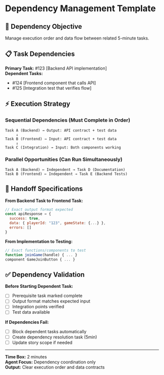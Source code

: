 # Dependency Management Template

## 🔗 Dependency Objective
Manage execution order and data flow between related 5-minute tasks.

## 📋 Task Dependencies
**Primary Task:** #123 [Backend API implementation]  
**Dependent Tasks:** 
- #124 [Frontend component that calls API]
- #125 [Integration test that verifies flow]

## ⚡ Execution Strategy

### **Sequential Dependencies (Must Complete in Order)**
```
Task A (Backend) → Output: API contract + test data
     ↓
Task B (Frontend) → Input: API contract + test data
     ↓  
Task C (Integration) → Input: Both components working
```

### **Parallel Opportunities (Can Run Simultaneously)**
```
Task A (Backend) ← Independent → Task D (Documentation)
Task B (Frontend) ← Independent → Task E (Backend Tests)
```

## 🔧 Handoff Specifications
**From Backend Task to Frontend Task:**
```javascript
// Exact output format expected
const apiResponse = {
  success: true,
  data: { playerId: "123", gameState: {...} },
  errors: []
}
```

**From Implementation to Testing:**
```javascript
// Exact functions/components to test
function joinGame(handle) { ... }
component GameJoinButton { ... }
```

## ✅ Dependency Validation
**Before Starting Dependent Task:**
- [ ] Prerequisite task marked complete
- [ ] Output format matches expected input
- [ ] Integration points verified
- [ ] Test data available

**If Dependencies Fail:**
- [ ] Block dependent tasks automatically
- [ ] Create dependency resolution task (5min)
- [ ] Update story scope if needed

---
**Time Box:** 2 minutes  
**Agent Focus:** Dependency coordination only  
**Output:** Clear execution order and data contracts
